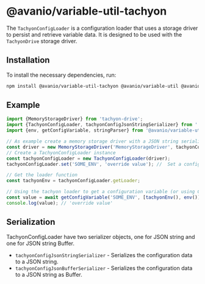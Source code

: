 # @avanio/variable-util-tachyon

The `TachyonConfigLoader` is a configuration loader that uses a storage driver to persist and retrieve variable data. It is designed to be used with the `TachyonDrive` storage driver.

## Installation

To install the necessary dependencies, run:

```sh
npm install @avanio/variable-util-tachyon @avanio/variable-util @avanio/logger-like tachyon-drive
```

## Example

```typescript
import {MemoryStorageDriver} from 'tachyon-drive';
import {TachyonConfigLoader, tachyonConfigJsonStringSerializer} from './tachyonConfigLoader';
import {env, getConfigVariable, stringParser} from '@avanio/variable-util';

// As example create a memory storage driver with a JSON string serializer
const driver = new MemoryStorageDriver('MemoryStorageDriver', tachyonConfigJsonStringSerializer, null);
// Create a TachyonConfigLoader instance
const tachyonConfigLoader = new TachyonConfigLoader(driver);
tachyonConfigLoader.set('SOME_ENV', 'override value'); //  Set a configuration variable

// Get the loader function
const tachyonEnv = tachyonConfigLoader.getLoader;

// Using the tachyon loader to get a configuration variable (or using ConfigMap)
const value = await getConfigVariable('SOME_ENV', [tachyonEnv(), env()], stringParser());
console.log(value); // 'override value'
```

## Serialization

TachyonConfigLoader have two serializer objects, one for JSON string and one for JSON string Buffer.

- `tachyonConfigJsonStringSerializer` - Serializes the configuration data to a JSON string.
- `tachyonConfigJsonBufferSerializer` - Serializes the configuration data to a JSON string as Buffer.

